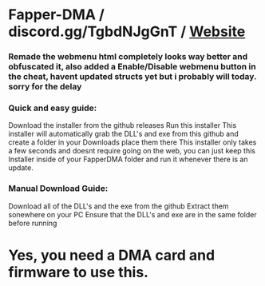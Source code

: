 # Fapper-DMA  /  discord.gg/TgbdNJgGnT  /  [Website](https://fapper-dma.web.app/)


### Remade the webmenu html completely looks way better and obfuscated it, also added a Enable/Disable webmenu button in the cheat, havent updated structs yet but i probably will today. sorry for the delay



### Quick and easy guide:

Download the installer from the github releases
Run this installer
This installer will automatically grab the DLL's and exe from this github and create a folder in your Downloads place them there
This installer only takes a few seconds and doesnt require going on the web, you can just keep this Installer inside of your FapperDMA folder and run it whenever there is an update.



### Manual Download Guide:

Download all of the DLL's and the exe from the github
Extract them sonewhere on your PC
Ensure that the DLL's and exe are in the same folder before running




# Yes, you need a DMA card and firmware to use this.
